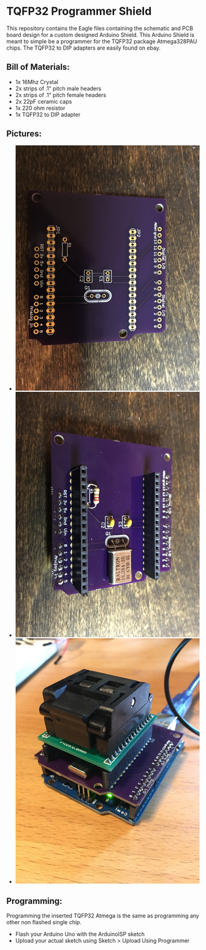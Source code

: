 # TQFP32 Programmer Shield

This repository contains the Eagle files containing the schematic and PCB board design for a custom designed Arduino Shield. This Arduino Shield is meant to simple be a programmer for the TQFP32 package Atmega328PAU chips. The TQFP32 to DIP adapters are easily found on ebay.

## Bill of Materials:
 * 1x 16Mhz Crystal
 * 2x strips of .1" pitch male headers
 * 2x strips of .1" pitch female headers
 * 2x 22pF ceramic caps
 * 1x 220 ohm resistor
 * 1x TQFP32 to DIP adapter

## Pictures:
 * ![Plain PCB](https://github.com/atucom/TQFP32ProgrammerShield/blob/master/Plain_PCB.JPG)
 * ![Soldered Components](https://github.com/atucom/TQFP32ProgrammerShield/blob/master/Soldered.JPG)
 * ![Fully Assembled](https://github.com/atucom/TQFP32ProgrammerShield/blob/master/Fully_Assembled.JPG)

## Programming:
Programming the inserted TQFP32 Atmega is the same as programming any other non flashed single chip.
 * Flash your Arduino Uno with the ArduinoISP sketch
 * Upload your actual sketch using Sketch > Upload Using Programmer
